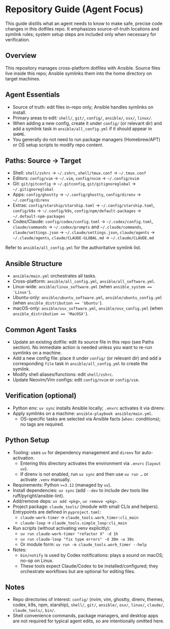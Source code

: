 # Repository Guide (Agent Focus)

This guide distills what an agent needs to know to make safe, precise code changes in this dotfiles repo. It emphasizes source-of-truth locations and symlink rules; system setup steps are included only when necessary for verification.

## Overview

This repository manages cross-platform dotfiles with Ansible. Source files live inside this repo; Ansible symlinks them into the home directory on target machines.

## Agent Essentials

- Source of truth: edit files in-repo only; Ansible handles symlinks on install.
- Primary areas to edit: `shell/`, `git/`, `config/`, `ansible/`, `osx/`, `linux/`.
- When adding a new config, create it under `config/` (or relevant dir) and add a symlink task in `ansible/all_config.yml` if it should appear in `$HOME`.
- You generally do not need to run package managers (Homebrew/APT) or OS setup scripts to modify repo content.

## Paths: Source → Target

- Shell: `shell/zshrc` → `~/.zshrc`, `shell/tmux.conf` → `~/.tmux.conf`
- Editors: `config/vim` → `~/.vim`, `config/nvim` → `~/.config/nvim`
- Git: `git/gitconfig` → `~/.gitconfig`, `git/gitignoreglobal` → `~/.gitignoreglobal`
- Apps: `config/ghostty` → `~/.config/ghostty`, `config/direnv` → `~/.config/direnv`
- Extras: `config/starship/starship.toml` → `~/.config/starship.toml`, `config/k9s` → `~/.config/k9s`, `config/npm/default-packages` → `~/.default-npm-packages`
- Codex/Claude: `config/codex/config.toml` → `~/.codex/config.toml`, `claude/commands` → `~/.codex/prompts` and `~/.claude/commands`, `claude/settings.json` → `~/.claude/settings.json`, `claude/agents` → `~/.claude/agents`, `claude/CLAUDE-GLOBAL.md` → `~/.claude/CLAUDE.md`

Refer to `ansible/all_config.yml` for the authoritative symlink list.

## Ansible Structure

- `ansible/main.yml` orchestrates all tasks.
- Cross-platform: `ansible/all_config.yml`, `ansible/all_software.yml`.
- Linux-wide: `ansible/linux_software.yml` (when `ansible_system == 'Linux'`).
- Ubuntu-only: `ansible/ubuntu_software.yml`, `ansible/ubuntu_config.yml` (when `ansible_distribution == 'Ubuntu'`).
- macOS-only: `ansible/osx_software.yml`, `ansible/osx_config.yml` (when `ansible_distribution == 'MacOSX'`).

## Common Agent Tasks

- Update an existing dotfile: edit its source file in this repo (see Paths section). No immediate action is needed unless you want to re-run symlinks on a machine.
- Add a new config file: place it under `config/` (or relevant dir) and add a corresponding `file` task in `ansible/all_config.yml` to create the symlink.
- Modify shell aliases/functions: edit `shell/zshrc`.
- Update Neovim/Vim configs: edit `config/nvim` or `config/vim`.

## Verification (optional)

- Python env: `uv sync` installs Ansible locally; `.envrc` activates it via direnv.
- Apply symlinks on a machine: `ansible-playbook ansible/main.yml`.
  - OS-specific tasks are selected via Ansible facts (`when:` conditions); no tags are required.

## Python Setup

- Tooling: uses `uv` for dependency management and `direnv` for auto-activation.
  - Entering this directory activates the environment via `.envrc` (`layout uv`).
  - If direnv is not enabled, run `uv sync` and then use `uv run …` or activate `.venv` manually.
- Requirements: Python `>=3.12` (managed by `uv`).
- Install dependencies: `uv sync` (add `--dev` to include dev tools like ruff/pyright/ansible-lint).
- Add/remove deps: `uv add <pkg>`, `uv remove <pkg>`.
- Project package: `claude_tools/` (module with small CLIs and helpers). Entrypoints are defined in `pyproject.toml`:
  - `claude-work-timer` → `claude_tools.work_timer:cli_main`
  - `claude-loop` → `claude_tools.simple_loop:cli_main`
- Run scripts (without activating venv explicitly):
  - `uv run claude-work-timer "refactor X" -d 1h`
  - `uv run claude-loop "fix type errors" -d 30m -w 30s`
  - Or module form: `uv run -m claude_tools.work_timer --help`
- Notes:
  - `bin/notify` is used by Codex notifications: plays a sound on macOS; no-op on Linux.
  - These tools expect Claude/Codex to be installed/configured; they orchestrate workflows but are optional for editing files.

## Notes

- Repo directories of interest: `config/` (nvim, vim, ghostty, direnv, themes, codex, k9s, npm, starship), `shell/`, `git/`, `ansible/`, `osx/`, `linux/`, `claude/`, `claude_tools/`, `bin/`.
- Shell convenience commands, package managers, and desktop apps are not required for typical agent edits, so are intentionally omitted here.
